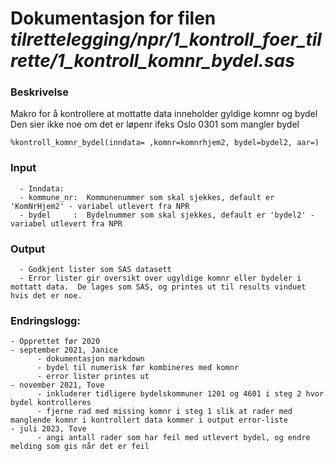 
# Dokumentasjon for filen *tilrettelegging/npr/1_kontroll_foer_tilrette/1_kontroll_komnr_bydel.sas*

### Beskrivelse

Makro for å kontrollere at mottatte data inneholder gyldige komnr og bydel
Den sier ikke noe om det er løpenr ifeks Oslo 0301 som mangler bydel

```
%kontroll_komnr_bydel(inndata= ,komnr=komnrhjem2, bydel=bydel2, aar=)
```

### Input 
      - Inndata: 
      - kommune_nr:  Kommunenummer som skal sjekkes, default er 'KomNrHjem2' - variabel utlevert fra NPR 
      - bydel     :  Bydelnummer som skal sjekkes, default er 'bydel2' - variabel utlevert fra NPR 

### Output 
      - Godkjent lister som SAS datasett
      - Error lister gir oversikt over ugyldige komnr eller bydeler i mottatt data.  De lages som SAS, og printes ut til results vinduet hvis det er noe.

### Endringslogg:
    - Opprettet før 2020
    - september 2021, Janice
          - dokumentasjon markdown
          - bydel til numerisk før kombineres med komnr
          - error lister printes ut
    - november 2021, Tove
          - inkluderer tidligere bydelskommuner 1201 og 4601 i steg 2 hvor bydel kontrolleres 
          - fjerne rad med missing komnr i steg 1 slik at rader med manglende komnr i kontrollert data kommer i output error-liste
    - juli 2023, Tove
          - angi antall rader som har feil med utlevert bydel, og endre melding som gis når det er feil    
